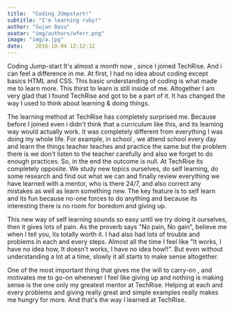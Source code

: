 ```yaml
---
title:  "Coding JUmpstart!"
subtitle: "I'm learning ruby!"
author: "Sujan Basu"
avatar: "img/authors/wferr.png"
image: "img/a.jpg"
date:    2016-10-04 12:12:12
---
```


Coding Jump-start
It's almost a month now , since I joined TechRise. And i can feel a difference in me. At first, I had no idea about coding except basics HTML and CSS. This basic understanding of coding is what made me to learn more. This thirst to learn is still inside of me. Altogether I am very glad that I found TechRise and got to be a part of it. It has changed the way I used to think about learning & doing things. 

The learning method at TechRise has completely surprised me. Because before I joined even i didn't think that a curriculum like this, and its learning way would actually work. It was completely different from everything I was doing my whole life. For example, in school , we attend school every day and learn the things teacher teaches and practice the same but the problem there is we don't listen to the teacher carefully and also we forget to do enough practices. So, in the end the outcome is null. At TechRise its completely opposite. We study new topics ourselves, do self learning, do  some research and find out what we can and finally review everything we have learned with a mentor, who is there 24/7, and also correct any mistakes as well as learn something new. The key feature is to self learn and its fun because no-one forces to do anything and because its interesting there is no room for boredom and giving up.

This new way of self learning sounds so easy until we try doing it ourselves, then it gives lots of pain. As the proverb says "No pain, No gain", believe me when I tell you, its totally worth it. I had also had lots of trouble and problems in each and every steps. Almost all the time I feel like "It works, I have no idea how, It doesn't works, I have no idea how!!". But even without understanding a lot at a time, slowly it all starts to make sense altogether.

 One of the most important thing that gives me the will to carry-on , and motivates me to go-on whenever I feel like giving up and nothing is making sense is the one only my greatest mentor at TechRise. Helping at each and every problems and giving really great and simple examples really makes me hungry for more. And that's the way I learned at TechRise. 



